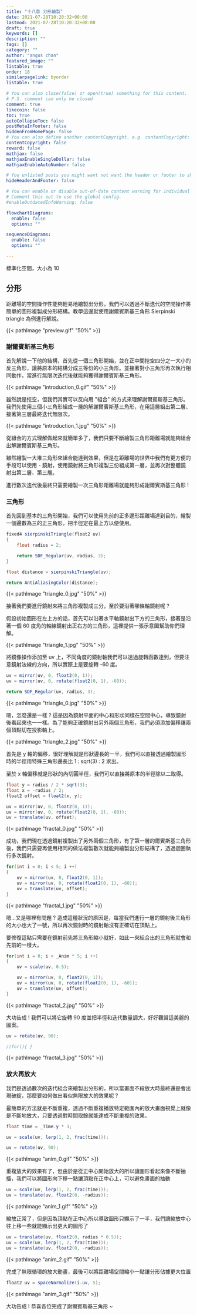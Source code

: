```yaml
---
title: "十八章 分形繪製"
date: 2021-07-28T10:20:32+08:00
lastmod: 2021-07-28T10:20:32+08:00
draft: true
keywords: []
description: ""
tags: []
category: ""
author: "angus chan"
featured_image: ""
listable: true
order: 18
similarpagelink: byorder
listable: true

# You can also close(false) or open(true) something for this content.
# P.S. comment can only be closed
comment: true
likecoin: false
toc: true
autoCollapseToc: false
postMetaInFooter: false
hiddenFromHomePage: false
# You can also define another contentCopyright. e.g. contentCopyright: "This is another copyright."
contentCopyright: false
reward: false
mathjax: false
mathjaxEnableSingleDollar: false
mathjaxEnableAutoNumber: false

# You unlisted posts you might want not want the header or footer to show
hideHeaderAndFooter: false

# You can enable or disable out-of-date content warning for individual post.
# Comment this out to use the global config.
#enableOutdatedInfoWarning: false

flowchartDiagrams:
  enable: false
  options: ""

sequenceDiagrams: 
  enable: false
  options: ""

---
```


標準化空間，大小為 10

## 分形

距離場的空間操作性能夠輕易地繪製出分形，我們可以透過不斷迭代的空間操作將簡單的圖形複製成分形結構。教學這邊就使用謝爾賓斯基三角形 Sierpinski triangle 為例進行解說。

{{< pathImage "preview.gif" "50%" >}}

### 謝爾賓斯基三角形

首先解說一下他的結構，首先從一個三角形開始，並在正中間挖空四分之一大小的反三角形，讓將原本的結構分成三等份的小三角形。並接著對小三角形再次執行相同動作，當進行無限次迭代後就能夠獲得謝爾賓斯基三角形。

{{< pathImage "introduction_0.gif" "50%" >}}

雖然說是挖空，但我們其實可以反向用 "組合" 的方式來理解謝爾賓斯基三角形。我們先使用三個小三角形組成一層的解謝爾賓斯基三角形，在用這層組出第二層、接著第三層最終迭代無限次。

{{< pathImage "introduction_1.jpg" "50%" >}}

從組合的方式理解做起來就簡單多了，我們只要不斷繪製三角形距離場就能夠組合出解謝爾賓斯基三角形。

雖然繪製一大堆三角形來組合能達到效果，但是在距離場的世界中我們有更方便的手段可以使用 - 鏡射，使用鏡射將三角形複製三份組成第一層，並再次對整體鏡射出第二層、第三層。

進行數次迭代後最終只需要繪製一次三角形距離場就能夠形成謝爾賓斯基三角形 !

### 三角形

首先回到基本的三角形開始，我們可以使用先前的正多邊形距離場達到目的，繪製一個邊數為三的正三角形，把半徑定在最上方以便使用。

```csharp
fixed4 sierpinskiTriangle(float2 uv)
{
    float radius = 2;

    return SDF_Regular(uv, radius, 3);
}
```

```csharp
float distance = sierpinskiTriangle(uv);

return AntiAliasingColor(distance);
```

{{< pathImage "triangle_0.jpg" "50%" >}}

接著我們要進行鏡射來將三角形複製成三分，至於要沿著哪條軸鏡射呢 ?

假設初始圖形在左上方的話，首先可以沿著水平軸鏡射出下方的三角形，接著是沿著一個 60 度角的軸線鏡射出正右方的三角形，這裡提供一張示意圖幫助你們理解。

{{< pathImage "triangle_1.jpg" "50%" >}}

將鏡像操作添加至 uv 上，不同角度的鏡射軸我們可以透過旋轉函數達到，但要注意鏡射法線的方向，所以實際上是要旋轉 -60 度。

```csharp {hl_lines=[1,2]}
uv = mirror(uv, 0, float2(0, 1));
uv = mirror(uv, 0, rotate(float2(0, 1), -60));

return SDF_Regular(uv, radius, 3);
```

{{< pathImage "triangle_0.jpg" "50%" >}}

嗯，怎麼還是一樣 ? 這是因為鏡射平面的中心和形狀同樣在空間中心，導致鏡射後看起來也一一樣。為了能夠正確鏡射出另外兩個三角形，我們必須添加偏移讓兩個頂點切在投影軸上。

{{< pathImage "triangle_2.jpg" "50%" >}}

首先是 y 軸的偏移，很好理解就是形狀邊長的一半，我們可以直接透過繪製圖形時的半徑用特殊三角形邊長比 1 : sqrt(3) : 2 求出。

至於 x 軸偏移就是形狀的內切圓半徑，我們可以直接將原本的半徑除以二取得。

```csharp {hl_lines=[1,2,3,7]}
float y = radius / 2 * sqrt(3);
float x = -radius / 2;
float2 offset = float2(x, y);

uv = mirror(uv, 0, float2(0, 1));
uv = mirror(uv, 0, rotate(float2(0, 1), -60));
uv = translate(uv, offset);
```

{{< pathImage "fractal_0.jpg" "50%" >}}

成功，我們現在透過鏡射複製出了另外兩個三角形，有了第一層的爾賓斯基三角形後，我們只需要再使用相同的做法複製數次就能夠繪製出分形結構了，透過迴圈執行多次鏡射。

```csharp
for(int i = 0; i < 5; i ++)
{
    uv = mirror(uv, 0, float2(0, 1));
    uv = mirror(uv, 0, rotate(float2(0, 1), -60));
    uv = translate(uv, offset);
}
```

{{< pathImage "fractal_1.jpg" "50%" >}}

嗯...又是哪裡有問題 ? 造成這種狀況的原因是，每當我們進行一層的鏡射後三角形的大小也大了一號，所以再次鏡射時的鏡射軸沒有正確切在頂點上。

要修復這點只需要在鏡射前先將三角形縮小就好，如此一來組合出的三角形就會和先前的一樣大。

```csharp {hl_lines=[3]}
for(int i = 0; i < _Anim * 5; i ++)
{
    uv = scale(uv, 0.5);

    uv = mirror(uv, 0, float2(0, 1));
    uv = mirror(uv, 0, rotate(float2(0, 1), -60));
    uv = translate(uv, offset);
}
```

{{< pathImage "fractal_2.jpg" "50%" >}}

大功告成 ! 我們可以將它旋轉 90 度並把半徑和迭代數量調大，好好觀賞這美麗的圖案。

```csharp
uv = rotate(uv, 90);

//for(){ }
```

{{< pathImage "fractal_3.jpg" "50%" >}}

### 放大再放大

我們是透過數次的迭代組合來繪製出分形的，所以當畫面不段放大時最終還是會出現破綻，那麼要如何做出看似無限放大的效果呢 ?

最簡單的方法就是不斷重複，透過不斷重複播放特定範圍內的放大畫面視覺上就像是不斷地放大，只要透過對時間取餘就能達成不斷重複的效果。

```csharp {hl_lines=[1,3]}
float time = _Time.y * 3;

uv = scale(uv, lerp(1, 2, frac(time)));

uv = rotate(uv, 90);
```

{{< pathImage "anim_0.gif" "50%" >}}

重複放大的效果有了，但由於是從正中心開始放大的所以讓圖形看起來像不斷抽搐，我們可以將圖形向下移一點讓頂點在正中心上，可以避免畫面的抽動

```csharp {hl_lines=[2]}
uv = scale(uv, lerp(1, 2, frac(time)));
uv = translate(uv, float2(0, -radius));
```

{{< pathImage "anim_1.gif" "50%" >}}

縮放正常了，但是因為頂點在正中心所以導致圖形只顯示了一半，我們讓縮放中心往上移一些就能顯示出更大的圖形了

```csharp {hl_lines=[3]}
uv = translate(uv, float2(0, radius * 0.5));
uv = scale(uv, lerp(1, 2, frac(time)));
uv = translate(uv, float2(0, -radius));
```

{{< pathImage "anim_2.gif" "50%" >}}

完成了無限循環的放大動畫，最後可以將距離場空間縮小一點讓分形佔據更大位置

```csharp
float2 uv = spaceNormalize(i.uv, 5);
```

{{< pathImage "anim_3.gif" "50%" >}}

大功告成 ! 恭喜各位完成了謝爾賓斯基三角形 ~
